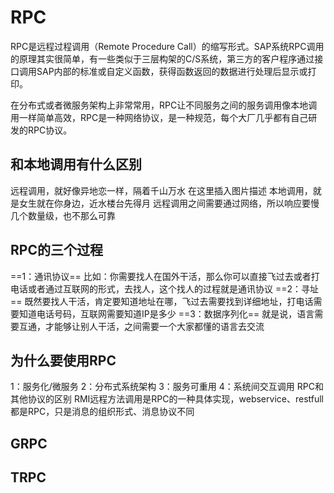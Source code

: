# RPC
RPC是远程过程调用（Remote Procedure Call）的缩写形式。SAP系统RPC调用的原理其实很简单，有一些类似于三层构架的C/S系统，第三方的客户程序通过接口调用SAP内部的标准或自定义函数，获得函数返回的数据进行处理后显示或打印。

在分布式或者微服务架构上非常常用，RPC让不同服务之间的服务调用像本地调用一样简单高效，RPC是一种网络协议，是一种规范，每个大厂几乎都有自己研发的RPC协议。

## 和本地调用有什么区别
远程调用，就好像异地恋一样，隔着千山万水 在这里插入图片描述 本地调用，就是女生就在你身边，近水楼台先得月 远程调用之间需要通过网络，所以响应要慢几个数量级，也不那么可靠

## RPC的三个过程
==1：通讯协议==
比如：你需要找人在国外干活，那么你可以直接飞过去或者打电话或者通过互联网的形式，去找人，这个找人的过程就是通讯协议
==2：寻址==
既然要找人干活，肯定要知道地址在哪，飞过去需要找到详细地址，打电话需要知道电话号码，互联网需要知道IP是多少
==3：数据序列化==
就是说，语言需要互通，才能够让别人干活，之间需要一个大家都懂的语言去交流

## 为什么要使用RPC
1：服务化/微服务
2：分布式系统架构
3：服务可重用
4：系统间交互调用
RPC和其他协议的区别
RMI远程方法调用是RPC的一种具体实现，webservice、restfull都是RPC，只是消息的组织形式、消息协议不同

## GRPC

## TRPC